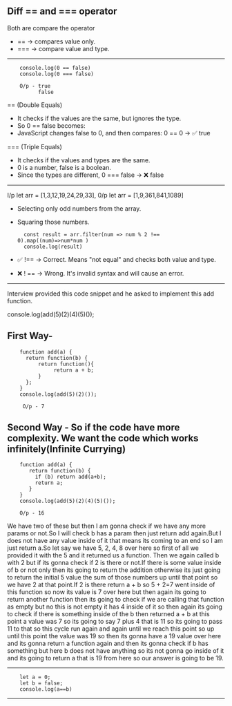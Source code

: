 Diff == and === operator
----------------------------
Both are compare the operator
* ==	->      compares value only.
* ===     ->      compare value and type.
	
-------------------------------------------

        console.log(0 == false)
        console.log(0 === false)

        O/p - true
              false

== (Double Equals)
* It checks if the values are the same, but ignores the type.
* So 0 == false becomes:
* JavaScript changes false to 0, and then compares: 0 == 0 → ✅ true

=== (Triple Equals)
* It checks if the values and types are the same.
* 0 is a number, false is a boolean.
* Since the types are different, 0 === false → ❌ false   

-----------------------------------------------------------------------------------------------------

I/p let arr = [1,3,12,19,24,29,33], 
0/p let arr = [1,9,361,841,1089]

* Selecting only odd numbers from the array.
* Squaring those numbers.
 
        const result = arr.filter(num => num % 2 !== 0).map((num)=>num*num )
        console.log(result)

* ✅ !== → Correct. Means "not equal" and checks both value and type.
* ❌ ! == → Wrong. It's invalid syntax and will cause an error.

----------------------------------------------------------------------------------------------------

Interview provided this code snippet and he asked to implement this add function.

console.log(add(5)(2)(4)(5)());

First Way- 
----------
        function add(a) {
          return function(b) {
              return function(){
                   return a + b;
              }
          };
        }
        console.log(add(5)(2)()); 

         O/p - 7

Second Way - So if the code have more complexity. We want the code which works infinitely(Infinite Currying)
------------

        function add(a) {
           return function(b) {
             if (b) return add(a+b);
             return a;
           }
        }
        console.log(add(5)(2)(4)(5)()); 

        O/p - 16

We have two of these but then I am gonna check if we have any more params or not.So I will check b has a param then just return add again.But I does not have any value inside of it that means its coming to an end so I am just return a.So let say we have 5, 2, 4, 8 over here so first of all we provided it with the 5 and it returned us a function. Then we again called b with 2  but if its gonna check if 2 is there or not.If there is some value inside of b or not only then its going to return the addition otherwise its just going to return the initial 5 value the sum of those numbers up until that point so we have 2 at that point.If 2 is there return a + b so 5 + 2=7 went inside of this function so now its value is 7 over here but then again its going to return another function then its going to check if we are calling that function as empty but no this is not empty it has 4 inside of it so then again its going to check if there is something inside of the b then returned a + b at this point a value was 7 so its going to say 7 plus 4  that is 11 so its going to pass 11 to that so this cycle run again and again until we reach this point so up until this point the value was 19 so then its gonna have a 19 value over here and its gonna return a function again and then its gonna check if b has something but here b does not have anything so its not gonna go inside of it and its going to return a that is 19 from here so our answer is going to be 19.  
 
---------------------------------------------------------------------------------------------------

        let a = 0;
        let b = false;
        console.log(a==b)

---------------------------------------------------------------------------------------------------

